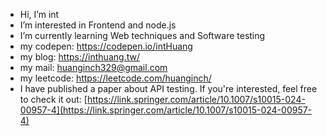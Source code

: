 - Hi, I’m int
- I’m interested in Frontend and node.js
- I’m currently learning Web techniques and Software testing
- my codepen: https://codepen.io/intHuang
- my blog: https://inthuang.tw/
- my mail: huanginch329@gmail.com 
- my leetcode: https://leetcode.com/huanginch/
- I have published a paper about API testing. If you're interested, feel free to check it out: [https://link.springer.com/article/10.1007/s10015-024-00957-4](https://link.springer.com/article/10.1007/s10015-024-00957-4)

<!---
huanginch/huanginch is a ✨ special ✨ repository because its `README.md` (this file) appears on your GitHub profile.
You can click the Preview link to take a look at your changes.
--->
